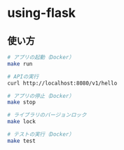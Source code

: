# using-flask

## 使い方
``` sh
# アプリの起動（Docker）
make run

# APIの実行
curl http://localhost:8080/v1/hello

# アプリの停止（Docker）
make stop

# ライブラリのバージョンロック
make lock

# テストの実行（Docker）
make test
```

